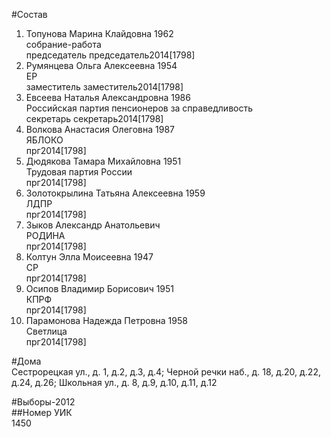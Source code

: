 #Состав  
1. Топунова Марина Клайдовна 1962  
    собрание-работа  
    председатель председатель2014[1798]  
2. Румянцева Ольга Алексеевна 1954  
    ЕР  
    заместитель заместитель2014[1798]  
3. Евсеева Наталья Александровна 1986  
    Российская партия пенсионеров за справедливость  
    секретарь секретарь2014[1798]  
4. Волкова Анастасия Олеговна 1987  
    ЯБЛОКО  
    прг2014[1798]  
5. Дюдякова Тамара Михайловна 1951  
    Трудовая партия России  
    прг2014[1798]  
6. Золотокрылина Татьяна Алексеевна 1959  
    ЛДПР  
    прг2014[1798]  
7. Зыков Александр Анатольевич  
    РОДИНА  
    прг2014[1798]  
8. Колтун Элла Моисеевна 1947  
    СР  
    прг2014[1798]  
9. Осипов Владимир Борисович 1951  
    КПРФ  
    прг2014[1798]  
10. Парамонова Надежда Петровна 1958  
    Светлица  
    прг2014[1798]  
  
#Дома  
Сестрорецкая ул., д. 1, д.2, д.3, д.4;  Черной речки наб., д. 18, д.20, д.22, д.24, д.26; Школьная ул., д. 8, д.9, д.10, д.11, д.12  
  
#Выборы-2012  
##Номер УИК  
1450  
